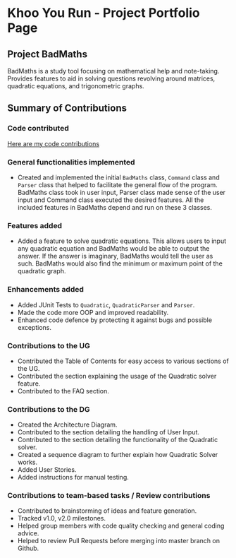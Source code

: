 # Khoo You Run - Project Portfolio Page

## Project BadMaths

BadMaths is a study tool focusing on mathematical help and note-taking. Provides features to aid in solving questions
revolving around matrices, quadratic equations, and trigonometric graphs.

## Summary of Contributions

### Code contributed
[Here are my code contributions](https://nus-cs2113-ay2223s2.github.io/tp-dashboard/?search=khooyourun&breakdown=true&sort=groupTitle%20dsc&sortWithin=title&since=2023-02-17&timeframe=commit&mergegroup=&groupSelect=groupByRepos&checkedFileTypes=docs~functional-code~test-code~other&tabOpen=true&tabType=authorship&tabAuthor=khooyourun&tabRepo=AY2223S2-CS2113-F10-2%2Ftp%5Bmaster%5D&authorshipIsMergeGroup=false&authorshipFileTypes=docs~functional-code~test-code~other&authorshipIsBinaryFileTypeChecked=false&authorshipIsIgnoredFilesChecked=false)

### General functionalities implemented

- Created and implemented the initial `BadMaths` class, `Command` class and `Parser` class that helped to facilitate the general
flow of the program. BadMaths class took in user input, Parser class made sense of the user input and Command class executed
the desired features. All the included features in BadMaths depend and run on these 3 classes.

### Features added

- Added a feature to solve quadratic equations. This allows users to input any quadratic equation and BadMaths would be 
able to output the answer. If the answer is imaginary, BadMaths would tell the user as such. BadMaths would also find the
minimum or maximum point of the quadratic graph.

### Enhancements added

- Added JUnit Tests to `Quadratic`, `QuadraticParser` and `Parser`.
- Made the code more OOP and improved readability.
- Enhanced code defence by protecting it against bugs and possible exceptions.

### Contributions to the UG

- Contributed the Table of Contents for easy access to various sections of the UG.
- Contributed the section explaining the usage of the Quadratic solver feature.
- Contributed to the FAQ section.

### Contributions to the DG

- Created the Architecture Diagram.
- Contributed to the section detailing the handling of User Input.
- Contributed to the section detailing the functionality of the Quadratic solver.
- Created a sequence diagram to further explain how Quadratic Solver works.
- Added User Stories.
- Added instructions for manual testing.

### Contributions to team-based tasks / Review contributions

- Contributed to brainstorming of ideas and feature generation.
- Tracked v1.0, v2.0 milestones.
- Helped group members with code quality checking and general coding advice.
- Helped to review Pull Requests before merging into master branch on Github.
